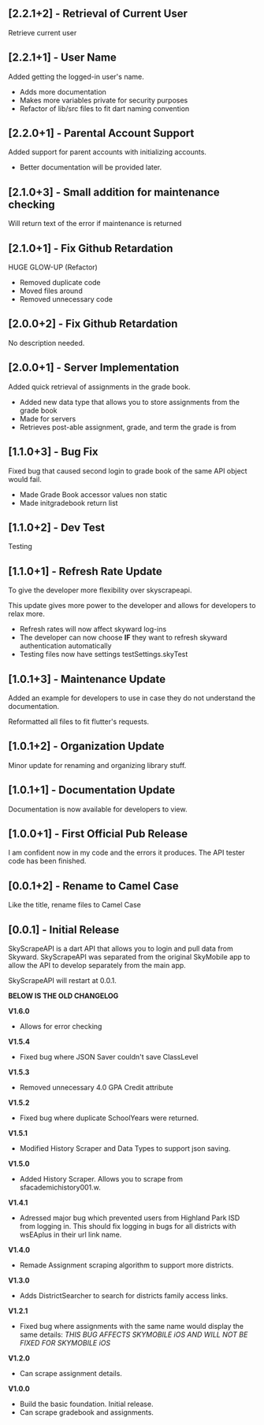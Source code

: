 ## [2.2.1+2] - Retrieval of Current User

Retrieve current user

## [2.2.1+1] - User Name

Added getting the logged-in user's name.
- Adds more documentation
- Makes more variables private for security purposes
- Refactor of lib/src files to fit dart naming convention

## [2.2.0+1] - Parental Account Support

Added support for parent accounts with initializing accounts.
- Better documentation will be provided later.

## [2.1.0+3] - Small addition for maintenance checking

Will return text of the error if maintenance is returned

## [2.1.0+1] - Fix Github Retardation

HUGE GLOW-UP (Refactor)
- Removed duplicate code
- Moved files around
- Removed unnecessary code

## [2.0.0+2] - Fix Github Retardation

No description needed.

## [2.0.0+1] - Server Implementation

Added quick retrieval of assignments in the grade book.
- Added new data type that allows you to store assignments from the grade book
- Made for servers
- Retrieves post-able assignment, grade, and term the grade is from

## [1.1.0+3] - Bug Fix

Fixed bug that caused second login to grade book of the same API object would fail.

- Made Grade Book accessor values non static
- Made initgradebook return list

## [1.1.0+2] - Dev Test

Testing

## [1.1.0+1] - Refresh Rate Update

To give the developer more flexibility over skyscrapeapi.

This update gives more power to the developer and allows for developers to relax more.

- Refresh rates will now affect skyward log-ins
- The developer can now choose **IF** they want to refresh skyward authentication automatically
- Testing files now have settings testSettings.skyTest

## [1.0.1+3] - Maintenance Update

Added an example for developers to use in case they do not understand the documentation.

Reformatted all files to fit flutter's requests.

## [1.0.1+2] - Organization Update

Minor update for renaming and organizing library stuff.

## [1.0.1+1] - Documentation Update

Documentation is now available for developers to view.

## [1.0.0+1] - First Official Pub Release

I am confident now in my code and the errors it produces. The API tester code has been finished.

## [0.0.1+2] - Rename to Camel Case

Like the title, rename files to Camel Case

## [0.0.1] - Initial Release

SkyScrapeAPI is a dart API that allows you to login and pull data from Skyward. SkyScrapeAPI was separated from the original SkyMobile app to allow the API to develop separately from the main app.

SkyScrapeAPI will restart at 0.0.1.

**BELOW IS THE OLD CHANGELOG**

**V1.6.0**

- Allows for error checking

**V1.5.4**

- Fixed bug where JSON Saver couldn't save ClassLevel

**V1.5.3**

- Removed unnecessary 4.0 GPA Credit attribute

**V1.5.2**

- Fixed bug where duplicate SchoolYears were returned.

**V1.5.1**

- Modified History Scraper and Data Types to support json saving.

**V1.5.0**

- Added History Scraper. Allows you to scrape from sfacademichistory001.w.

**V1.4.1**

- Adressed major bug which prevented users from Highland Park ISD from logging in. This should fix logging in bugs for all districts with wsEAplus in their url link name.

**V1.4.0**

- Remade Assignment scraping algorithm to support more districts.

**V1.3.0**

- Adds DistrictSearcher to search for districts family access links.

**V1.2.1**

- Fixed bug where assignments with the same name would display the same details: *THIS BUG AFFECTS SKYMOBILE iOS AND WILL NOT BE FIXED FOR SKYMOBILE iOS*

**V1.2.0**

- Can scrape assignment details.

**V1.0.0**

- Build the basic foundation. Initial release.
- Can scrape gradebook and assignments.
